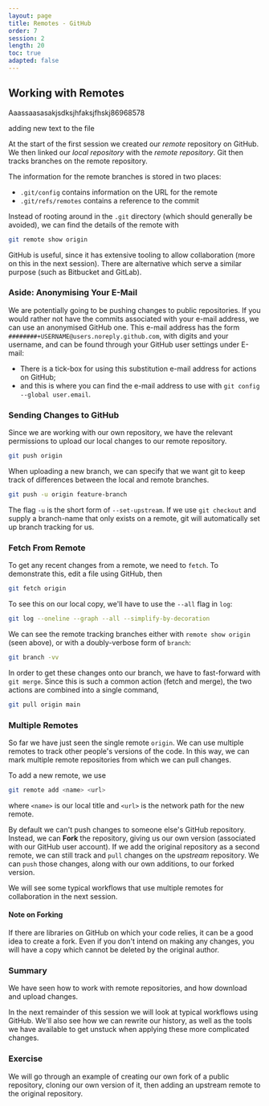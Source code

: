 ```yaml
---
layout: page
title: Remotes - GitHub
order: 7
session: 2
length: 20
toc: true
adapted: false
---
```


## Working with Remotes

Aaassaasasakjsdksjhfaksjfhskj86968578

adding new text to the file

At the start of the first session we created our *remote* repository on GitHub.
We then linked our *local repository* with the *remote repository*.
Git then tracks branches on the remote repository.

The information for the remote branches is stored in two places:

- `.git/config` contains information on the URL for the remote
- `.git/refs/remotes` contains a reference to the commit

Instead of rooting around in the `.git` directory (which should generally be avoided), we can find the details of the remote with

``` sh
git remote show origin
```

GitHub is useful, since it has extensive tooling to allow collaboration (more on this in the next session).
There are alternative which serve a similar purpose (such as Bitbucket and GitLab).

### Aside: Anonymising Your E-Mail

We are potentially going to be pushing changes to public repositories.
If you would rather not have the commits associated with your e-mail address, we can use an anonymised GitHub one.
This e-mail address has the form `########+USERNAME@users.noreply.github.com`, with digits and your username, and can be found through your GitHub user settings under E-mail:

- There is a tick-box for using this substitution e-mail address for actions on GitHub;
- and this is where you can find the e-mail address to use with `git config --global user.email`.

### Sending Changes to GitHub

Since we are working with our own repository, we have the relevant permissions to upload our local changes to our remote repository.

``` sh
git push origin
```

When uploading a new branch, we can specify that we want git to keep track of differences between the local and remote branches.

``` sh
git push -u origin feature-branch
```

The flag `-u` is the short form of `--set-upstream`.
If we use `git checkout` and supply a branch-name that only exists on a remote, git will automatically set up branch tracking for us.

### Fetch From Remote

To get any recent changes from a remote, we need to `fetch`.
To demonstrate this, edit a file using GitHub, then

``` sh
git fetch origin
```

To see this on our local copy, we'll have to use the `--all` flag in `log`:

``` sh
git log --oneline --graph --all --simplify-by-decoration
```

We can see the remote tracking branches either with `remote show origin` (seen above), or with a doubly-verbose form of `branch`:

``` sh
git branch -vv
```

In order to get these changes onto our branch, we have to fast-forward with `git merge`.
Since this is such a common action (fetch and merge), the two actions are combined into a single command,

``` sh
git pull origin main
```

### Multiple Remotes

So far we have just seen the single remote `origin`.
We can use multiple remotes to track other people's versions of the code.
In this way, we can mark multiple remote repositories from which we can pull changes.

To add a new remote, we use

``` sh
git remote add <name> <url>
```

where `<name>` is our local title and `<url>` is the network path for the new remote.

By default we can't push changes to someone else's GitHub repository.
Instead, we can **Fork** the repository, giving us our own version (associated with our GitHub user account).
If we add the original repository as a second remote, we can still track and `pull` changes on the *upstream* repository.
We can `push` those changes, along with our own additions, to our forked version.

We will see some typical workflows that use multiple remotes for collaboration in the next session.

#### Note on Forking

If there are libraries on GitHub on which your code relies, it can be a good idea to create a fork.
Even if you don't intend on making any changes, you will have a copy which cannot be deleted by the original author.

### Summary

We have seen how to work with remote repositories, and how download and upload changes.

In the next remainder of this session we will look at typical workflows using GitHub.
We'll also see how we can rewrite our history, as well as the tools we have available to get unstuck when applying these more complicated changes.

### Exercise

We will go through an example of creating our own fork of a public repository, cloning our own version of it, then adding an upstream remote to the original repository.

